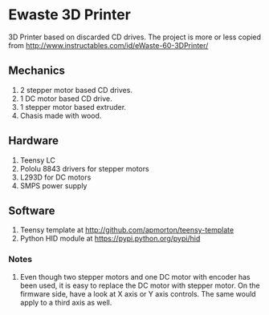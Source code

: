 # Ewaste 3D Printer
3D Printer based on discarded CD drives. The project is more or less copied from
http://www.instructables.com/id/eWaste-60-3DPrinter/

## Mechanics
1. 2 stepper motor based CD drives.
2. 1 DC motor based CD drive.
3. 1 stepper motor based extruder.
4. Chasis made with wood.

## Hardware
1. Teensy LC
2. Pololu 8843 drivers for stepper motors
3. L293D for DC motors
4. SMPS power supply

## Software
1. Teensy template at http://github.com/apmorton/teensy-template
2. Python HID module at https://pypi.python.org/pypi/hid

### Notes
1. Even though two stepper motors and one DC motor with encoder has been used,
  it is easy to replace the DC motor with stepper motor. On the firmware side,
  have a look at X axis or Y axis controls. The same would apply to a third
  axis as well.

